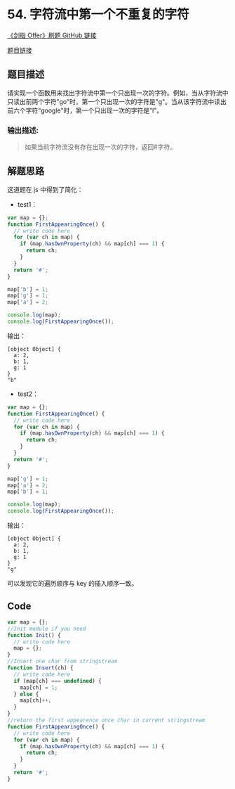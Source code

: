 # 54. 字符流中第一个不重复的字符

[《剑指 Offer》刷题 GitHub 链接](https://github.com/zhning12/Coding-Interviews)

[题目链接](https://www.nowcoder.com/practice/00de97733b8e4f97a3fb5c680ee10720?tpId=13&tqId=11207&tPage=3&rp=3&ru=/ta/coding-interviews&qru=/ta/coding-interviews/question-ranking)

## 题目描述

请实现一个函数用来找出字符流中第一个只出现一次的字符。例如，当从字符流中只读出前两个字符"go"时，第一个只出现一次的字符是"g"。当从该字符流中读出前六个字符“google"时，第一个只出现一次的字符是"l"。

### 输出描述:

> 如果当前字符流没有存在出现一次的字符，返回#字符。

## 解题思路

这道题在 js 中得到了简化：

- test1：

```js
var map = {};
function FirstAppearingOnce() {
  // write code here
  for (var ch in map) {
    if (map.hasOwnProperty(ch) && map[ch] === 1) {
      return ch;
    }
  }
  return '#';
}

map['b'] = 1;
map['g'] = 1;
map['a'] = 2;

console.log(map);
console.log(FirstAppearingOnce());
```

输出：

```
[object Object] {
  a: 2,
  b: 1,
  g: 1
}
"b"
```

- test2：

```js
var map = {};
function FirstAppearingOnce() {
  // write code here
  for (var ch in map) {
    if (map.hasOwnProperty(ch) && map[ch] === 1) {
      return ch;
    }
  }
  return '#';
}

map['g'] = 1;
map['a'] = 2;
map['b'] = 1;

console.log(map);
console.log(FirstAppearingOnce());
```

输出：

```
[object Object] {
  a: 2,
  b: 1,
  g: 1
}
"g"
```

可以发现它的遍历顺序与 key 的插入顺序一致。

## Code

```javascript
var map = {};
//Init module if you need
function Init() {
  // write code here
  map = {};
}
//Insert one char from stringstream
function Insert(ch) {
  // write code here
  if (map[ch] === undefined) {
    map[ch] = 1;
  } else {
    map[ch]++;
  }
}
//return the first appearence once char in current stringstream
function FirstAppearingOnce() {
  // write code here
  for (var ch in map) {
    if (map.hasOwnProperty(ch) && map[ch] === 1) {
      return ch;
    }
  }
  return '#';
}
```
